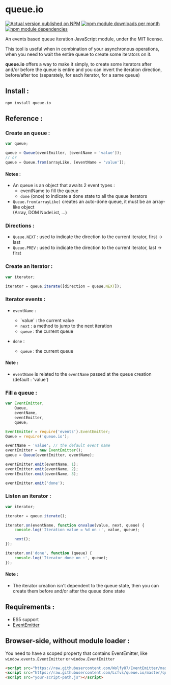 # queue.io

[![Actual version published on NPM](https://badge.fury.io/js/queue.io.png)](https://www.npmjs.org/package/queue.io)
[![npm module downloads per month](http://img.shields.io/npm/dm/queue.io.svg)](https://www.npmjs.org/package/queue.io)
[![npm module dependencies](https://david-dm.org/Lcfvs/queue.io.png)](https://www.npmjs.org/package/queue.io)

An events based queue iteration JavaScript module, under the MIT license.

This tool is useful when in combination of your asynchronous operations, when you need to wait the entire queue to create some iterators on it.

<b>queue.io</b> offers a way to make it simply, to create some iterators after and/or before the queue is entire and you can invert the iteration direction, before/after too (separately, for each iterator, for a same queue)


## Install :

`npm install queue.io`


## Reference :

### Create an queue :

```JavaScript
var queue;

queue = Queue(eventEmitter, [eventName = 'value']);
// or
queue = Queue.from(arrayLike, [eventName = 'value']);
```

#### Notes :
* An queue is an object that awaits 2 event types :
  * eventName to fill the queue
  * `done` (once) to indicate a done state to all the queue iterators
* `Queue.from(arrayLike)` creates an auto-done queue, it must be an array-like object<br />
  (Array, DOM NodeList, ...)

### Directions :

* `Queue.NEXT` : used to indicate the direction to the current iterator, first -> last
* `Queue.PREV` : used to indicate the direction to the current iterator, last -> first

### Create an iterator :

```JavaScript
var iterator;

iterator = queue.iterate([direction = queue.NEXT]);
```

### Iterator events :

* `eventName` :
  * `value'    : the current value
  * `next`     : a method to jump to the next iteration
  * `queue` : the current queue

* `done` :
  * `queue` : the current queue

#### Note :
* `eventName` is related to the `eventName` passed at the queue creation (default : 'value')

### Fill a queue :

```JavaScript
var EventEmitter,
    Queue,
    eventName,
    eventEmitter,
    queue;

EventEmitter = require('events').EventEmitter;
Queue = require('queue.io');

eventName = 'value'; // the default event name
eventEmitter = new EventEmitter();
queue = Queue(eventEmitter, eventName);

eventEmitter.emit(eventName, 1);
eventEmitter.emit(eventName, 2);
eventEmitter.emit(eventName, 3);

eventEmitter.emit('done');
```

### Listen an iterator :

```JavaScript
var iterator;

iterator = queue.iterate();

iterator.on(eventName, function onvalue(value, next, queue) {
    console.log('Iteration value = %d on :', value, queue);

    next();
});

iterator.on('done', function (queue) {
    console.log('Iterator done on :', queue);
});
```

#### Note :
* The iterator creation isn't dependent to the queue state, then you can create them before and/or after the queue done state


## Requirements :

* ES5 support
* [EventEmitter](https://github.com/Wolfy87/EventEmitter)


## Browser-side, without module loader :

You need to have a scoped property that contains EventEmitter, like `window.events.EventEmitter` or `window.EventEmitter`

```HTML
<script src="https://raw.githubusercontent.com/Wolfy87/EventEmitter/master/EventEmitter.min.js"></script>
<script src="https://raw.githubusercontent.com/Lcfvs/queue.io/master/queue.io.min.js"></script>
<script src="your-script-path.js"></script>
```